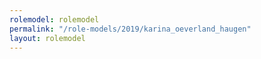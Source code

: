 ```yaml
---
rolemodel: rolemodel
permalink: "/role-models/2019/karina_oeverland_haugen"
layout: rolemodel
---
```

